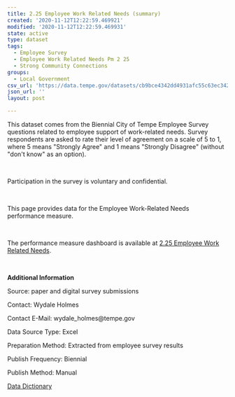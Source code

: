```yaml
---
title: 2.25 Employee Work Related Needs (summary)
created: '2020-11-12T12:22:59.469921'
modified: '2020-11-12T12:22:59.469931'
state: active
type: dataset
tags:
  - Employee Survey
  - Employee Work Related Needs Pm 2 25
  - Strong Community Connections
groups:
  - Local Government
csv_url: 'https://data.tempe.gov/datasets/cb9bce4342dd4931afc55c63ec34218b_0.csv'
json_url: ''
layout: post

---
```

<p>This dataset comes from the Biennial City of Tempe Employee Survey questions related to employee support of work-related needs. Survey respondents are asked to rate their level of agreement on a scale of 5 to 1, where 5 means &quot;Strongly Agree&quot; and 1 means &quot;Strongly Disagree&quot; (without &quot;don't know&quot; as an option).</p><p><br /></p><p>Participation in the survey is voluntary and confidential.</p><p><br /></p><p>This page provides data for the Employee Work-Related Needs performance measure.</p><p><br /></p><p>The performance measure dashboard is available at <a href='https://strong-community-connections-tempegov.hub.arcgis.com/pages/employee-work-related-needs' rel='nofollow ugc' target='_blank'>2.25 Employee Work Related Needs</a>.</p><p><br /></p><p><b>Additional Information</b></p><p>Source: paper and digital survey submissions</p><p>Contact: Wydale Holmes</p><p>Contact E-Mail: wydale_holmes@tempe.gov</p><p>Data Source Type: Excel</p><p>Preparation Method: Extracted from employee survey results</p><p>Publish Frequency: Biennial</p><p>Publish Method: Manual</p><p><a href='https://gis.tempe.gov/design/data-dictionary/2.25%20Employee%20Work%20Related%20Needs%20(summary)/' rel='nofollow ugc' target='_blank'>Data Dictionary</a> </p>
